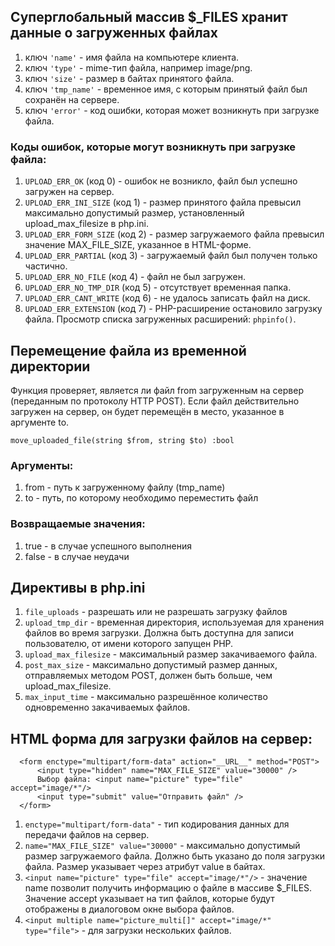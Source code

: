 ## Суперглобальный массив $_FILES хранит данные о загруженных файлах

1. ключ `'name'` - имя файла на компьютере клиента.
2. ключ `'type'` - mime-тип файла, например image/png.
3. ключ `'size'` - размер в байтах принятого файла.
4. ключ `'tmp_name'` - временное имя, с которым принятый файл был сохранён на сервере.
5. ключ `'error'` - код ошибки, которая может возникнуть при загрузке файла.

### Коды ошибок, которые могут возникнуть при загрузке файла:

1. `UPLOAD_ERR_OK` (код 0) - ошибок не возникло, файл был успешно загружен на сервер.
2. `UPLOAD_ERR_INI_SIZE` (код 1) - размер принятого файла превысил максимально допустимый размер, установленный
   upload_max_filesize в php.ini.
3. `UPLOAD_ERR_FORM_SIZE` (код 2) - размер загружаемого файла превысил значение MAX_FILE_SIZE, указанное в HTML-форме.
4. `UPLOAD_ERR_PARTIAL` (код 3) - загружаемый файл был получен только частично.
5. `UPLOAD_ERR_NO_FILE` (код 4) - файл не был загружен.
6. `UPLOAD_ERR_NO_TMP_DIR` (код 5) - отсутствует временная папка.
7. `UPLOAD_ERR_CANT_WRITE` (код 6) - не удалось записать файл на диск.
8. `UPLOAD_ERR_EXTENSION` (код 7) - PHP-расширение остановило загрузку файла. Просмотр списка загруженных
   расширений: `phpinfo()`.

## Перемещение файла из временной директории

Функция проверяет, является ли файл from загруженным на сервер (переданным по протоколу HTTP POST). Если файл
действительно загружен на сервер, он будет перемещён в место, указанное в аргументе to.

`move_uploaded_file(string $from, string $to) :bool`

### Аргументы:

1. from - путь к загруженному файлу (tmp_name)
2. to - путь, по которому необходимо переместить файл

### Возвращаемые значения:

1. true - в случае успешного выполнения
2. false - в случае неудачи

## Директивы в php.ini

1. `file_uploads` - разрешать или не разрешать загрузку файлов
2. `upload_tmp_dir` - временная директория, используемая для хранения файлов во время загрузки. Должна быть доступна для
   записи пользователю, от имени которого запущен PHP.
3. `upload_max_filesize` - максимальный размер закачиваемого файла.
4. `post_max_size` - максимально допустимый размер данных, отправляемых методом POST, должен быть больше, чем
   upload_max_filesize.
5. `max_input_time` - максимально разрешённое количество одновременно закачиваемых файлов.

## HTML форма для загрузки файлов на сервер:

      <form enctype="multipart/form-data" action="__URL__" method="POST">
          <input type="hidden" name="MAX_FILE_SIZE" value="30000" />
          Выбор файла: <input name="picture" type="file" accept="image/*"/>
          <input type="submit" value="Отправить файл" />
      </form>

1. `enctype="multipart/form-data"` - тип кодирования данных для передачи файлов на сервер.
2. `name="MAX_FILE_SIZE" value="30000"` - максимально допустимый размер загружаемого файла. Должно быть указано до поля
   загрузки файла. Размер указывает через атрибут value в байтах.
3. `<input name="picture" type="file" accept="image/*"/>` - значение name позволит получить информацию о файле в массиве
   $_FILES. Значение accept указывает на тип файлов, которые будут отображены в диалоговом окне выбора файлов.
4. `<input multiple name="picture_multi[]" accept="image/*" type="file">` - для загрузки нескольких файлов.


